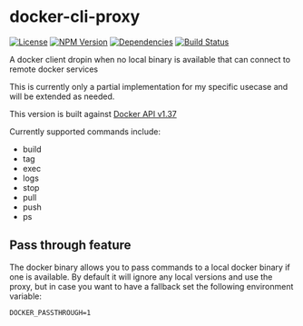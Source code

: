 # docker-cli-proxy
[![License](https://img.shields.io/badge/License-Apache%202.0-blue.svg)](https://opensource.org/licenses/Apache-2.0)
[![NPM Version](https://badge.fury.io/js/docker-cli-proxy.svg)](https://badge.fury.io/js/docker-cli-proxy)
[![Dependencies](https://david-dm.org/mallocator/docker-cli-proxy/status.svg)](https://david-dm.org/mallocator/docker-cli-proxy)
[![Build Status](https://travis-ci.org/mallocator/docker-cli-proxy.svg?branch=master)](https://travis-ci.org/mallocator/docker-cli-proxy)


A docker client dropin when no local binary is available that can connect to remote docker services

This is currently only a partial implementation for my specific usecase and will be extended as needed.

This version is built against [Docker API v1.37](https://docs.docker.com/engine/api/v1.37/#)

Currently supported commands include:
* build
* tag
* exec
* logs
* stop
* pull
* push
* ps

## Pass through feature

The docker binary allows you to pass commands to a local docker binary if one
is available. By default it will ignore any local versions and use the proxy,
but in case you want to have a fallback set the following environment variable:

```DOCKER_PASSTHROUGH=1```
